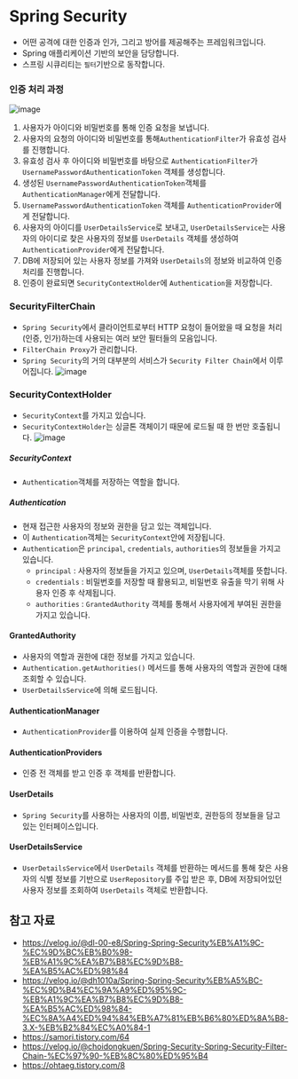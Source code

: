 # Spring Security 
- 어떤 공격에 대한 인증과 인가, 그리고 방어를 제공해주는 프레임워크입니다.
- Spring 애플리케이션 기반의 보안을 담당합니다.
- 스프링 시큐리티는 `필터`기반으로 동작합니다.
### 인증 처리 과정
![image](https://github.com/user-attachments/assets/76792e17-a69f-489c-8c10-6e087e893998)
1. 사용자가 아이디와 비밀번호를 통해 인증 요청을 보냅니다.
2. 사용자의 요청의 아이디와 비밀번호를 통해`AuthenticationFilter`가 유효성 검사를 진행합니다.
3. 유효성 검사 후 아이디와 비밀번호를 바탕으로 `AuthenticationFilter`가 `UsernamePasswordAuthenticationToken` 객체를 생성합니다.
4. 생성된 `UsernamePasswordAuthenticationToken`객체를 `AuthenticationManager`에게 전달합니다.
5. `UsernamePasswordAuthenticationToken` 객체를 `AuthenticationProvider`에게 전달합니다.
6. 사용자의 아이디를 `UserDetailsService`로 보내고, `UserDetailsService`는 사용자의 아이디로 찾은 사용자의 정보를 `UserDetails` 객체를 생성하여 `AuthenticationProvider`에게 전달합니다.
7. DB에 저장되어 있는 사용자 정보를 가져와 `UserDetails`의 정보와 비교하여 인증 처리를 진행합니다.
8. 인증이 완료되면 `SecurityContextHolder`에 `Authentication`을 저장합니다. 
### SecurityFilterChain
- `Spring Security`에서 클라이언트로부터 HTTP 요청이 들어왔을 때 요청을 처리(인증, 인가)하는데 사용되는 여러 보안 필터들의 모음입니다.
- `FilterChain Proxy`가 관리합니다.
- `Spring Security`의 거의 대부분의 서비스가 `Security Filter Chain`에서 이루어집니다.
![image](https://github.com/user-attachments/assets/41d84660-ec23-4453-a713-676e2b9a7356)
### SecurityContextHolder
- `SecurityContext`를 가지고 있습니다.
- `SecurityContextHolder`는 싱글톤 객체이기 때문에 로드될 때 한 번만 호출됩니다.
![image](https://github.com/user-attachments/assets/8e67f61b-0715-4a0e-af58-330cd81eb2ab)
##### SecurityContext
- `Authentication`객체를 저장하는 역할을 합니다.
##### Authentication
- 현재 접근한 사용자의 정보와 권한을 담고 있는 객체입니다.
- 이 `Authentication`객체는 `SecurityContext`안에 저장됩니다.
-  `Authentication`은 `principal`, `credentials`, `authorities`의 정보들을 가지고 있습니다.
	- `principal` : 사용자의 정보들을 가지고 있으며, `UserDetails`객체를 뜻합니다.
	- `credentials` : 비밀번호를 저장할 때 활용되고, 비밀번호 유출을 막기 위해 사용자 인증 후 삭제됩니다.
	- `authorities` :  `GrantedAuthority` 객체를 통해서 사용자에게 부여된 권한을 가지고 있습니다.
#### GrantedAuthority 
- 사용자의 역할과 권한에 대한 정보를 가지고 있습니다.
- `Authentication.getAuthorities()` 메서드를 통해 사용자의 역할과 권한에 대해 조회할 수 있습니다.
- `UserDetailsService`에 의해 로드됩니다.
#### AuthenticationManager 
- `AuthenticationProvider`를 이용하여 실제 인증을 수행합니다.
#### AuthenticationProviders 
- 인증 전 객체를 받고 인증 후 객체를 반환합니다.
#### UserDetails  
- `Spring Security`를 사용하는 사용자의 이름, 비밀번호, 권한등의 정보들을 담고 있는 인터페이스입니다.
#### UserDetailsService
- `UserDetailsService`에서 `UserDetails` 객체를 반환하는 메서드를 통해 찾은 사용자의 식별 정보를 기반으로 `UserRepository`를 주입 받은 후, DB에 저장되어있던 사용자 정보를 조회하여 `UserDetails` 객체로 반환합니다.
## 참고 자료
- https://velog.io/@dl-00-e8/Spring-Spring-Security%EB%A1%9C-%EC%9D%BC%EB%B0%98-%EB%A1%9C%EA%B7%B8%EC%9D%B8-%EA%B5%AC%ED%98%84
- https://velog.io/@dh1010a/Spring-Spring-Security%EB%A5%BC-%EC%9D%B4%EC%9A%A9%ED%95%9C-%EB%A1%9C%EA%B7%B8%EC%9D%B8-%EA%B5%AC%ED%98%84-%EC%8A%A4%ED%94%84%EB%A7%81%EB%B6%80%ED%8A%B8-3.X-%EB%B2%84%EC%A0%84-1
- https://samori.tistory.com/64
- https://velog.io/@choidongkuen/Spring-Security-Spring-Security-Filter-Chain-%EC%97%90-%EB%8C%80%ED%95%B4
- https://ohtaeg.tistory.com/8